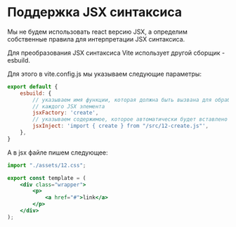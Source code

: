 # Поддержка JSX синтаксиса

Мы не будем использовать react версию JSX, а определим собственные правила для интерпретации JSX синтаксиса.

Для преобразования JSX синтаксиса Vite использует другой сборщик - esbuild.

Для этого в vite.config.js мы указываем следующие параметры:

```js
export default {
    esbuild: {
        // указываем имя функции, которая должна быть вызвана для обработки
        // каждого JSX элемента
        jsxFactory: 'create',
        // указываем содержимое, которое автоматически будет вставлено в jsx-файлы
        jsxInject: 'import { create } from "/src/12-create.js"',
    },
}
```

А в jsx файле пишем следующее:

```jsx
import "./assets/12.css";

export const template = (
	<div class="wrapper">
		<p>
			<a href="#">link</a>
		</p>
	</div>
);
```
